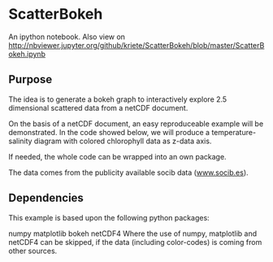 # ScatterBokeh
An ipython notebook. Also view on http://nbviewer.jupyter.org/github/kriete/ScatterBokeh/blob/master/ScatterBokeh.ipynb

## Purpose
The idea is to generate a bokeh graph to interactively explore 2.5 dimensional scattered data from a netCDF document.

On the basis of a netCDF document, an easy reproduceable example will be demonstrated. In the code showed below, we will produce a temperature-salinity diagram with colored chlorophyll data as z-data axis.

If needed, the whole code can be wrapped into an own package.

The data comes from the publicity available socib data (www.socib.es).

## Dependencies
This example is based upon the following python packages:

numpy
matplotlib
bokeh
netCDF4
Where the use of numpy, matplotlib and netCDF4 can be skipped, if the data (including color-codes) is coming from other sources.
